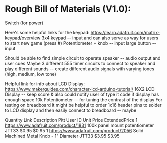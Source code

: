 # Rough Bill of Materials (V1.0):

Switch (for power)

Here's some helpful links for the keypad: https://learn.adafruit.com/matrix-keypad/overview
3x4 keypad -- input and can also serve as way for users to start new game (press #)
Potentiometer + knob -- input
large button -- input

Should be able to find simple circuit to operate 
speaker -- audio output and user cues
Maybe 3 different 555 timer circuits to connect to speaker and play different sounds -- create different audio signals with varying tones (high, medium, low tone)


Helpful link for info about LCD Display: https://www.makerguides.com/character-lcd-arduino-tutorial/
16X2 LCD Display -- keep score & also could notify user of type it code if display has enough space
10k Potentiometer -- for tuning the contrast of the display
For testing on breadboard it might be helpful to order 1x16 header pins to solder to LCD display and then easily connect to breadboard -- maybe

Quantity	Link	Description	Pitt User ID	Unit Price	ExtendedPrice
1	https://www.adafruit.com/product/1831	100k panel mount potentiometer	JTT33	$0.95 	$0.95 
1	https://www.adafruit.com/product/2056	Solid Machined Metal Knob - 1" Diameter	JTT33	$3.95 	$3.95 


